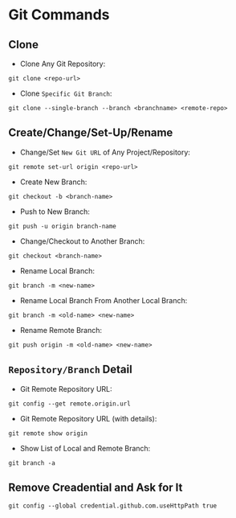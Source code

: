 # Git Commands

## Clone
- Clone Any Git Repository:
```
git clone <repo-url>
```

- Clone `Specific Git Branch`:
```
git clone --single-branch --branch <branchname> <remote-repo>
```

## Create/Change/Set-Up/Rename
- Change/Set `New Git URL` of Any Project/Repository:
```
git remote set-url origin <repo-url>
```
- Create New Branch:
```
git checkout -b <branch-name>
```

- Push to New Branch:
```
git push -u origin branch-name
```

- Change/Checkout to Another Branch:
```
git checkout <branch-name>
```

- Rename Local Branch:
```
git branch -m <new-name>
```

- Rename Local Branch From Another Local Branch:
```
git branch -m <old-name> <new-name>
```

- Rename Remote Branch:
```
git push origin -m <old-name> <new-name>
```

## `Repository/Branch` Detail

- Git Remote Repository URL:
```
git config --get remote.origin.url 
```

- Git Remote Repository URL (with details):
```
git remote show origin 
```

- Show List of Local and Remote Branch:
```
git branch -a
```

## Remove Creadential and Ask for It
```
git config --global credential.github.com.useHttpPath true
```